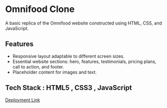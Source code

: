 # Omnifood Clone
A basic replica of the Omnifood website constructed using HTML, CSS, and JavaScript.

## Features
- Responsive layout adaptable to different screen sizes.
- Essential website sections: hero, features, testimonials, pricing plans, call to action, and footer.
- Placeholder content for images and text.

## Tech Stack : HTML5 , CSS3 , JavaScript

[Deployment Link](https://omnifood-sable-xi.vercel.app/)
 
 
